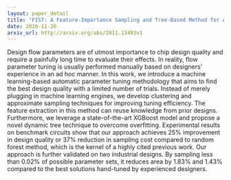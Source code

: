 ```yaml
---
layout: paper_detail
title: "FIST: A Feature-Importance Sampling and Tree-Based Method for Automatic Design Flow Parameter Tuning"
date: 2020-11-26
arxiv_url: http://arxiv.org/abs/2011.13493v1
---
```


Design flow parameters are of utmost importance to chip design quality and require a painfully long time to evaluate their effects. In reality, flow parameter tuning is usually performed manually based on designers' experience in an ad hoc manner. In this work, we introduce a machine learning-based automatic parameter tuning methodology that aims to find the best design quality with a limited number of trials. Instead of merely plugging in machine learning engines, we develop clustering and approximate sampling techniques for improving tuning efficiency. The feature extraction in this method can reuse knowledge from prior designs. Furthermore, we leverage a state-of-the-art XGBoost model and propose a novel dynamic tree technique to overcome overfitting. Experimental results on benchmark circuits show that our approach achieves 25% improvement in design quality or 37% reduction in sampling cost compared to random forest method, which is the kernel of a highly cited previous work. Our approach is further validated on two industrial designs. By sampling less than 0.02% of possible parameter sets, it reduces area by 1.83% and 1.43% compared to the best solutions hand-tuned by experienced designers.
